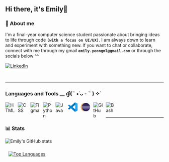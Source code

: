 ## Hi there, it's Emily👋

### 🌟 About me

I'm a final-year computer science student passionate about bringing ideas to life through code **`(with a focus on UI/UX)`**. I am always down to learn and experiment with something new. If you want to chat or collaborate, connect with me through my gmail **`emily.yeongml@gmail.com`** or through the socials below ^^

<p align="left">
      <a href="https://www.linkedin.com/in/yeong-meng-li/">
         <img style="vertical-align: middle; height: 28px;" src="https://img.shields.io/badge/LinkedIn-0A66C2?style=for-the-badge&logo=linkedin&logoColor=white" alt="LinkedIn"/></a>
</p>

   </p>

<br />

---
### Languages and Tools __ ദ്ദി(˵ •̀ ᴗ - ˵ ) ✧`

<img align="left" alt="HTML" width="30px" style="padding-right:10px;" src="https://cdn.jsdelivr.net/gh/devicons/devicon/icons/html5/html5-plain.svg" />
<img align="left" alt="CSS" width="30px" style="padding-right:10px;" src="https://cdn.jsdelivr.net/gh/devicons/devicon/icons/css3/css3-plain.svg" />
<img align="left" alt="Figma" width="30px" style="padding-right:10px;" src="https://www.vectorlogo.zone/logos/figma/figma-icon.svg" />
<img align="left" alt="Python" width="30px" style="padding-right:10px;" src="https://cdn.jsdelivr.net/gh/devicons/devicon/icons/python/python-plain.svg" />
<img align="left" alt="Java" width="30px" style="padding-right:10px;" src="https://cdn.jsdelivr.net/gh/devicons/devicon/icons/java/java-original.svg"/>
<img align="left" alt="VSCode" width="30px" style="padding-right:10px;" src="https://raw.githubusercontent.com/devicons/devicon/master/icons/vscode/vscode-original.svg" />
<img align="left" alt="Eclipse" width="30px" style="padding-right:10px;" src="https://raw.githubusercontent.com/devicons/devicon/master/icons/eclipse/eclipse-original.svg" />
<img align="left" alt="GitHub" width="30px" style="padding-right:10px;" src="https://cdn.jsdelivr.net/gh/devicons/devicon/icons/github/github-original.svg" />
<img align="left" alt="Bash" width="30px" style="padding-right:10px;" src="https://cdn.jsdelivr.net/gh/devicons/devicon/icons/bash/bash-original.svg" />

<br />
<br />

---
### 📊 Stats

![Emily's GitHub stats](https://github-readme-stats.vercel.app/api?username=emilyyeong&show_icons=true&theme=vue-dark)
<p align="left">
  <a href="https://github.com/emilyyeong/github-readme-stats">
    <img src="https://github-readme-stats.vercel.app/api/top-langs/?username=emilyyeong&layout=compact&bg_color=000000&border_color=ffffff&text_color=ffffff&hide=HTML&langs_count=6&border_radius=10&size_weight=0.5&count_weight=0.5&exclude_repo=github-readme-stats" alt="Top Languages" style="margin: 10px;" />
  </a>
</p>



<!--
**emilyyeong/emilyyeong** is a ✨ _special_ ✨ repository because its `README.md` (this file) appears on your GitHub profile.

Here are some ideas to get you started:

- 🔭 I’m currently working on ...
- 🌱 I’m currently learning ...
- 👯 I’m looking to collaborate on ...
- 🤔 I’m looking for help with ...
- 💬 Ask me about ...
- 📫 How to reach me: ...
- 😄 Pronouns: ...
- ⚡ Fun fact: ...
-->
